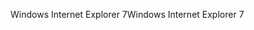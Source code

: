 <span data-ttu-id="2d8f3-101">Windows Internet Explorer 7</span><span class="sxs-lookup"><span data-stu-id="2d8f3-101">Windows Internet Explorer 7</span></span>